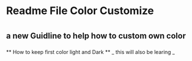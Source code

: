 # Readme File Color Customize <h1>
## a new Guidline to help how to custom own color <h3>

** How to keep first color light and Dark **
_ this will also be learing _
